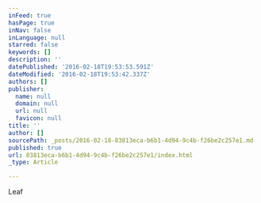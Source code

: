 ```yaml
---
inFeed: true
hasPage: true
inNav: false
inLanguage: null
starred: false
keywords: []
description: ''
datePublished: '2016-02-18T19:53:53.591Z'
dateModified: '2016-02-18T19:53:42.337Z'
authors: []
publisher:
  name: null
  domain: null
  url: null
  favicon: null
title: ''
author: []
sourcePath: _posts/2016-02-18-83813eca-b6b1-4d94-9c4b-f26be2c257e1.md
published: true
url: 83813eca-b6b1-4d94-9c4b-f26be2c257e1/index.html
_type: Article

---
```

Leaf
